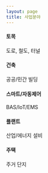 ```yaml
---
layout: page
title: 사업분야
---
```

#### 토목
도로, 철도, 터널

#### 건축
공공/민간 빌딩

#### 스마트/자동제어
BAS/IoT/EMS

#### 플랜트
산업/에너지 설비

#### 주택
주거 단지
